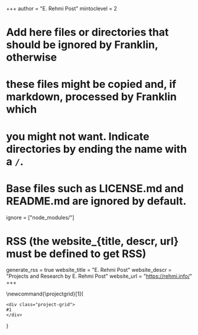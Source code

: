 +++
author = "E. Rehmi Post"
mintoclevel = 2

# Add here files or directories that should be ignored by Franklin, otherwise
# these files might be copied and, if markdown, processed by Franklin which
# you might not want. Indicate directories by ending the name with a `/`.
# Base files such as LICENSE.md and README.md are ignored by default.
ignore = ["node_modules/"]

# RSS (the website_{title, descr, url} must be defined to get RSS)
generate_rss = true
website_title = "E. Rehmi Post"
website_descr = "Projects and Research by E. Rehmi Post"
website_url   = "https://rehmi.info/"
+++

<!--
Add here global latex commands to use throughout your pages.
-->
\newcommand{\projectgrid}[1]{
~~~
<div class="project-grid">
#1
</div>
~~~
}